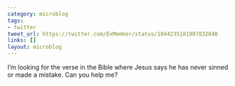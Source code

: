 ```yaml
---
category: microblog
tags:
- twitter
tweet_url: https://twitter.com/ExMember/status/1044235181907832840
links: []
layout: microblog
---
```

I’m looking for the verse in the Bible where Jesus says he has never sinned or made a mistake. Can you help me?
